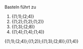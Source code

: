 Basteln führt zu
1. {(1;1);(2;4)}
2. {(1;2);(1;2);(1;2)}
3. {(1;3);(2;8)}
4. {(1;4);(1;4);(1;4)}

{(1;1);(2;4)};{(1;2)};{(1;3);(2;8)};{(1;4)}